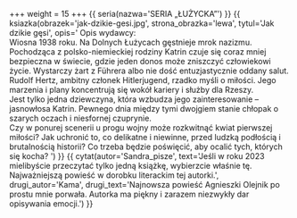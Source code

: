 +++
weight = 15
+++
{{ seria(nazwa='SERIA „ŁUŻYCKA”') }}
{{ ksiazka(obrazek='jak-dzikie-gesi.jpg', strona_obrazka='lewa', tytul='Jak dzikie gęsi', opis='
Opis wydawcy:<br/>
Wiosna 1938 roku. Na Dolnych Łużycach gęstnieje mrok nazizmu. Pochodząca z polsko-niemieckiej rodziny Katrin czuje się coraz mniej bezpieczna w świecie, gdzie jeden donos może zniszczyć człowiekowi życie. Wystarczy żart z Führera albo nie dość entuzjastycznie oddany salut. Rudolf Hertz, ambitny członek Hitlerjugend, rzadko myśli o miłości. Jego marzenia i plany koncentrują się wokół kariery i służby dla Rzeszy. <br />Jest tylko jedna dziewczyna, która wzbudza jego zainteresowanie – jasnowłosa Katrin. Pewnego dnia między tymi dwojgiem stanie chłopak o szarych oczach i niesfornej czuprynie.<br/>
Czy w ponurej scenerii u progu wojny może rozkwitnąć kwiat pierwszej miłości? Jak uchronić to, co delikatne i niewinne, przed ludzką podłością i brutalnością historii? Co trzeba będzie poświęcić, aby ocalić tych, których się kocha?
') }}
{{ cytat(autor='Sandra_pisze', text='Jeśli w roku 2023 mielibyście przeczytać tylko jedną książkę, wybierzcie właśnie tę. Najważniejszą powieść w dorobku literackim tej autorki.', drugi_autor='Kama', drugi_text='Najnowsza powieść Agnieszki Olejnik po prostu mnie porwała. Autorka ma piękny i zarazem niezwykły dar opisywania emocji.') }}

